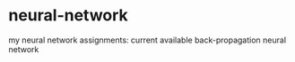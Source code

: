 neural-network
==============

my neural network assignments: current available back-propagation neural network
